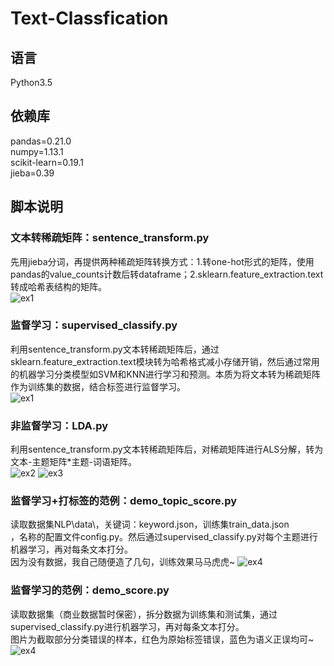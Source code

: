 ﻿# Text-Classfication

## 语言
Python3.5<br>
## 依赖库
pandas=0.21.0<br>
numpy=1.13.1<br>
scikit-learn=0.19.1<br>
jieba=0.39<br>
## 脚本说明
### 文本转稀疏矩阵：sentence_transform.py
先用jieba分词，再提供两种稀疏矩阵转换方式：1.转one-hot形式的矩阵，使用pandas的value_counts计数后转dataframe；2.sklearn.feature_extraction.text转成哈希表结构的矩阵。<br>
![ex1](https://github.com/renjunxiang/Text-Classification/picture/文本转矩阵.png)
### 监督学习：supervised_classify.py
利用sentence_transform.py文本转稀疏矩阵后，通过sklearn.feature_extraction.text模块转为哈希格式减小存储开销，然后通过常用的机器学习分类模型如SVM和KNN进行学习和预测。本质为将文本转为稀疏矩阵作为训练集的数据，结合标签进行监督学习。<br>
![ex1](https://github.com/renjunxiang/Text-Classification/picture/文本分类.png)
### 非监督学习：LDA.py
利用sentence_transform.py文本转稀疏矩阵后，对稀疏矩阵进行ALS分解，转为文本-主题矩阵*主题-词语矩阵。<br>
![ex2](https://github.com/renjunxiang/Text-Classification/picture/文本主题分类数据.png)
![ex3](https://github.com/renjunxiang/Text-Classification/picture/文本主题分类.png)
### 监督学习+打标签的范例：demo_topic_score.py
读取数据集NLP\data\，关键词：keyword.json，训练集train_data.json<br>，名称的配置文件config.py。然后通过supervised_classify.py对每个主题进行机器学习，再对每条文本打分。<br>
因为没有数据，我自己随便造了几句，训练效果马马虎虎~
![ex4](https://github.com/renjunxiang/Text-Classification/picture/文本分类+打标签.png)
### 监督学习的范例：demo_score.py
读取数据集（商业数据暂时保密），拆分数据为训练集和测试集，通过supervised_classify.py进行机器学习，再对每条文本打分。<br>
图片为截取部分分类错误的样本，红色为原始标签错误，蓝色为语义正误均可~
![ex4](https://github.com/renjunxiang/Text-Classification/picture/电商评价分类demo.png)

